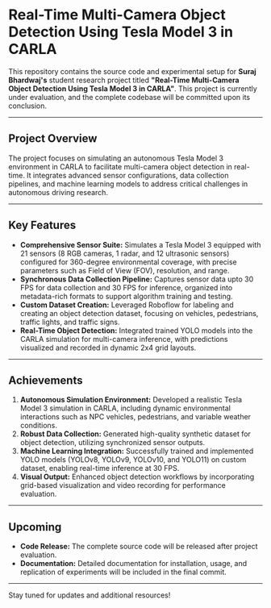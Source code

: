# Real-Time Multi-Camera Object Detection Using Tesla Model 3 in CARLA

This repository contains the source code and experimental setup for **Suraj Bhardwaj's** student research project titled **"Real-Time Multi-Camera Object Detection Using Tesla Model 3 in CARLA"**. This project is currently under evaluation, and the complete codebase will be committed upon its conclusion.

---

## Project Overview

The project focuses on simulating an autonomous Tesla Model 3 environment in CARLA to facilitate multi-camera object detection in real-time. It integrates advanced sensor configurations, data collection pipelines, and machine learning models to address critical challenges in autonomous driving research.

---

## Key Features

- **Comprehensive Sensor Suite:** Simulates a Tesla Model 3 equipped with 21 sensors (8 RGB cameras, 1 radar, and 12 ultrasonic sensors) configured for 360-degree environmental coverage, with precise parameters such as Field of View (FOV), resolution, and range.
- **Synchronous Data Collection Pipeline:** Captures sensor data upto 30 FPS for data collection and 30 FPS for inference, organized into metadata-rich formats to support algorithm training and testing.
- **Custom Dataset Creation:** Leveraged Roboflow for labeling and creating an object detection dataset, focusing on vehicles, pedestrians, traffic lights, and traffic signs.
- **Real-Time Object Detection:** Integrated trained YOLO models into the CARLA simulation for multi-camera inference, with predictions visualized and recorded in dynamic 2x4 grid layouts.

---

## Achievements

1. **Autonomous Simulation Environment:** Developed a realistic Tesla Model 3 simulation in CARLA, including dynamic environmental interactions such as NPC vehicles, pedestrians, and variable weather conditions.
2. **Robust Data Collection:** Generated high-quality synthetic dataset for object detection, utilizing synchronized sensor outputs.
3. **Machine Learning Integration:** Successfully trained and implemented YOLO models (YOLOv8, YOLOv9, YOLOv10, and YOLO11) on custom dataset, enabling real-time inference at 30 FPS.
4. **Visual Output:** Enhanced object detection workflows by incorporating grid-based visualization and video recording for performance evaluation.

---

## Upcoming

- **Code Release:** The complete source code will be released after project evaluation.
- **Documentation:** Detailed documentation for installation, usage, and replication of experiments will be included in the final commit.

---

Stay tuned for updates and additional resources!
